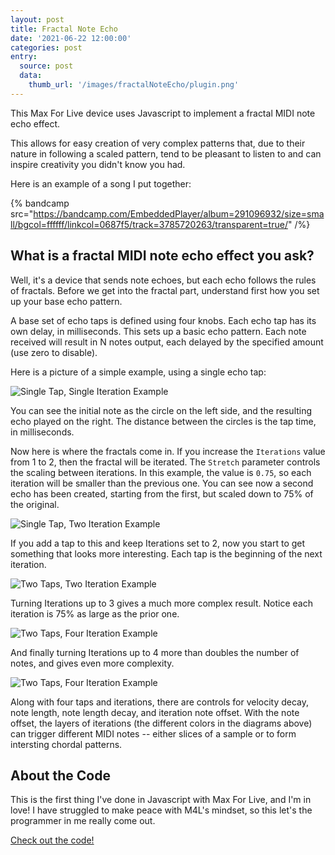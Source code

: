 ```yaml
---
layout: post
title: Fractal Note Echo
date: '2021-06-22 12:00:00'
categories: post
entry:
  source: post
  data:
    thumb_url: '/images/fractalNoteEcho/plugin.png'
---
```


This Max For Live device uses Javascript to implement a fractal MIDI note echo effect.

This allows for easy creation of very complex patterns that, due to their nature in following a scaled pattern, tend to be pleasant to listen to and can inspire creativity you didn't know you had.

Here is an example of a song I put together:

{% bandcamp src="https://bandcamp.com/EmbeddedPlayer/album=291096932/size=small/bgcol=ffffff/linkcol=0687f5/track=3785720263/transparent=true/" /%}

## What is a fractal MIDI note echo effect you ask?

Well, it's a device that sends note echoes, but each echo follows the rules of fractals. Before we get into the fractal part, understand first how you set up your base echo pattern.

A base set of echo taps is defined using four knobs. Each echo tap has its own delay, in milliseconds. This sets up a basic echo pattern. Each note received will result in N notes output, each delayed by the specified amount (use zero to disable).

Here is a picture of a simple example, using a single echo tap:

![Single Tap, Single Iteration Example](/images/fractalNoteEcho/iter1.1.png)

You can see the initial note as the circle on the left side, and the resulting echo played on the right. The distance between the circles is the tap time, in milliseconds.

Now here is where the fractals come in. If you increase the `Iterations` value from 1 to 2, then the fractal will be iterated. The `Stretch` parameter controls the scaling between iterations. In this example, the value is `0.75`, so each iteration will be smaller than the previous one. You can see now a second echo has been created, starting from the first, but scaled down to 75% of the original.

![Single Tap, Two Iteration Example](/images/fractalNoteEcho/iter2.1.png)

If you add a tap to this and keep Iterations set to 2, now you start to get something that looks more interesting. Each tap is the beginning of the next iteration.

![Two Taps, Two Iteration Example](/images/fractalNoteEcho/iter2.2.png)

Turning Iterations up to 3 gives a much more complex result. Notice each iteration is 75% as large as the prior one.

![Two Taps, Four Iteration Example](/images/fractalNoteEcho/iter2.3.png)

And finally turning Iterations up to 4 more than doubles the number of notes, and gives even more complexity.

![Two Taps, Four Iteration Example](/images/fractalNoteEcho/iter2.4.png)

Along with four taps and iterations, there are controls for velocity decay, note length, note length decay, and iteration note offset. With the note offset, the layers of iterations (the different colors in the diagrams above) can trigger different MIDI notes -- either slices of a sample or to form intersting chordal patterns.

## About the Code

This is the first thing I've done in Javascript with Max For Live, and I'm in love! I have struggled to make peace with M4L's mindset, so this let's the programmer in me really come out.

[Check out the code!](https://github.com/zsteinkamp/m4l-js-fractalNoteEcho)
